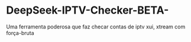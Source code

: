 # DeepSeek-IPTV-Checker-BETA-
Uma ferramenta poderosa que faz checar contas de iptv xui, xtream com força-bruta
